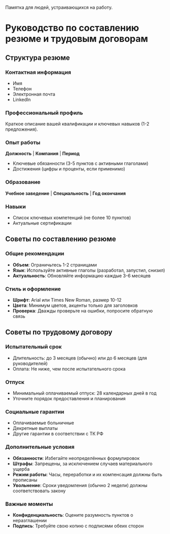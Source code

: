Памятка для людей, устраивающихся на работу.
# Руководство по составлению резюме и трудовым договорам

## Структура резюме

### Контактная информация
- Имя
- Телефон
- Электронная почта
- LinkedIn

### Профессиональный профиль
Краткое описание вашей квалификации и ключевых навыков (1-2 предложения).

### Опыт работы
**Должность** | **Компания** | **Период**
- Ключевые обязанности (3-5 пунктов с активными глаголами)
- Достижения (цифры и проценты, если применимо)

### Образование
**Учебное заведение** | **Специальность** | **Год окончания**

### Навыки
- Список ключевых компетенций (не более 10 пунктов)
- Актуальные сертификации

## Советы по составлению резюме

### Общие рекомендации
- **Объем**: Ограничьтесь 1-2 страницами
- **Язык**: Используйте активные глаголы (разработал, запустил, снизил)
- **Актуальность**: Обновляйте информацию каждые 3-6 месяцев

### Стиль и оформление
- **Шрифт**: Arial или Times New Roman, размер 10-12
- **Цвета**: Минимум цветов, акценты только для заголовков
- **Проверка**: Дважды проверьте на ошибки, попросите обратную связь

## Советы по трудовому договору

### Испытательный срок
- Длительность: до 3 месяцев (обычно) или до 6 месяцев (для руководителей)
- Оплата: Не ниже, чем после испытательного срока

### Отпуск
- Минимальный оплачиваемый отпуск: 28 календарных дней в год
- Уточните порядок предоставления и планирования

### Социальные гарантии
- Оплачиваемые больничные
- Декретные выплаты
- Другие гарантии в соответствии с ТК РФ

### Дополнительные условия
- **Обязанности**: Избегайте неопределённых формулировок
- **Штрафы**: Запрещены, за исключением случаев материального ущерба
- **Режим работы**: Часы, переработки и их компенсация должны быть прописаны
- **Увольнение**: Сроки уведомления (обычно 2 недели) должны соответствовать закону

### Важные моменты
- **Конфиденциальность**: Оцените разумность пунктов о неразглашении
- **Подпись**: Требуйте свою копию с подписями обеих сторон

